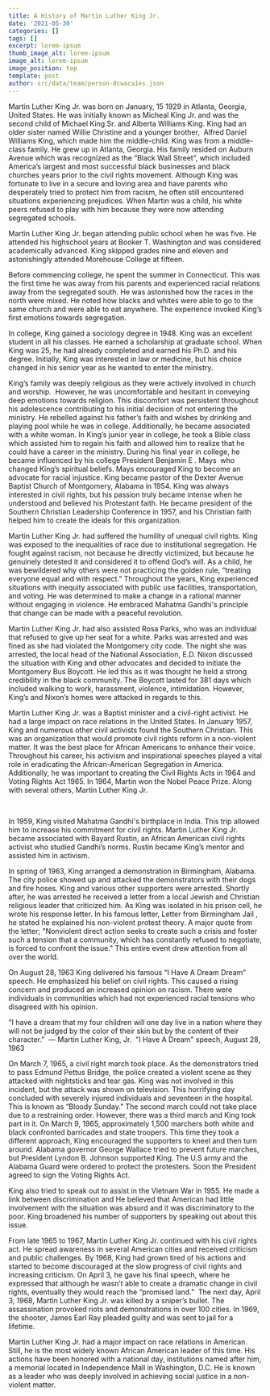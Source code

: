```yaml
---
title: A History of Martin Luther King Jr.
date: '2021-05-30'
categories: []
tags: []
excerpt: lorem-ipsum
thumb_image_alt: lorem-ipsum
image_alt: lorem-ipsum
image_position: top
template: post
author: src/data/team/person-0cwaca1es.json
---
```

Martin Luther King Jr. was born on January, 15 1929 in Atlanta, Georgia, United States. He was initially known as Micheal King Jr. and was the second child of Michael King Sr. and Alberta Williams King. King had an older sister named Willie Christine and a younger brother,  Alfred Daniel Williams King, which made him the middle-child. King was from a middle-class family. He grew up in Atlanta, Georgia. His family resided on Auburn Avenue which was recognized as the “Black Wall Street”, which included America’s largest and most successful black businesses and black churches years prior to the civil rights movement. Although King was fortunate to live in a secure and loving area and have parents who desperately tried to protect him from racism, he often still encountered situations experiencing prejudices. When Martin was a child, his white peers refused to play with him because they were now attending segregated schools. 

Martin Luther King Jr. began attending public school when he was five. He attended his highschool years at Booker T. Washington and was considered academically advanced. King skipped grades nine and eleven and astonishingly attended Morehouse College at fifteen. 

Before commencing college, he spent the summer in Connecticut. This was the first time he was away from his parents and experienced racial relations away from the segregated south. He was astonished how the races in the north were mixed. He noted how blacks and whites were able to go to the same church and were able to eat anywhere. The experience invoked King’s first emotions towards segregation. 

In college, King gained a sociology degree in 1948. King was an excellent student in all his classes. He earned a scholarship at graduate school. When King was 25, he had already completed and earned his Ph.D. and his degree. Initially, King was interested in law or medicine, but his choice changed in his senior year as he wanted to enter the ministry.  

King’s family was deeply religious as they were actively involved in church and worship.  However, he was uncomfortable and hesitant in conveying deep emotions towards religion. This discomfort was persistent throughout his adolescence contributing to his initial decision of not entering the ministry. He rebelled against his father’s faith and wishes by drinking and playing pool while he was in college. Additionally, he became associated with a white woman. In King’s junior year in college, he took a Bible class which assisted him to regain his faith and allowed him to realize that he could have a career in the ministry. During his final year in college, he became influenced by his college President Benjamin E . Mays  who changed King’s spiritual beliefs. Mays encouraged King to become an advocate for racial injustice. King became pastor of the Dexter Avenue Baptist Church of Montgomery, Alabama in 1954. King was always interested in civil rights, but his passion truly became intense when he understood and believed his Protestant faith. He became president of the Southern Christian Leadership Conference in 1957, and his Christian faith helped him to create the ideals for this organization. 

Martin Luther King Jr. had suffered the humility of unequal civil rights. King was exposed to the inequalities of race due to institutional segregation. He fought against racism, not because he directly victimized, but because he genuinely detested it and considered it to offend God’s will. As a child, he was bewildered why others were not practicing the golden rule, “treating everyone equal and with respect.” Throughout the years, King experienced situations with inequity associated with public use facilities, transportation, and voting. He was determined to make a change in a rational manner without engaging in violence. He embraced Mahatma Gandhi's principle that change can be made with a peaceful revolution.      

Martin Luther King Jr. had also assisted Rosa Parks, who was an individual that refused to give up her seat for a white. Parks was arrested and was fined as she had violated the Montgomery city code. The night she was arrested, the local head of the National Association, E.D. Nixon discussed the situation with King and other advocates and decided to initiate the Montgomery Bus Boycott. He led this as it was thought he held a strong credibility in the black community. The Boycott lasted for 381 days which included walking to work, harassment, violence, intimidation. However, King’s and Nixon’s homes were attacked in regards to this.   

Martin Luther King Jr. was a Baptist minister and a civil-right activist. He had a large impact on race relations in the United States. In January 1957, King and numerous other civil activists found the Southern Christian. This was an organization that would promote civil rights reform in a non-violent matter. It was the best place for African Americans to enhance their voice. Throughout his career, his activism and inspirational speeches played a vital role in eradicating the African-American Segregation in America. Additionally, he was important to creating the Civil Rights Acts in 1964 and Voting Rights Act 1965. In 1964, Martin won the Nobel Peace Prize. Along with several others, Martin Luther King Jr.  

   

In 1959, King visited Mahatma Gandhi's birthplace in India. This trip allowed him to increase his commitment for civil rights. Martin Luther King Jr. became associated with Bayard Rustin, an African American civil rights activist who studied Gandhi’s norms. Rustin became King’s mentor and assisted him in activism. 

In spring of 1963, King arranged a demonstration in Birmingham, Alabama. The city police showed up and attacked the demonstrators with their dogs and fire hoses. King and various other supporters were arrested. Shortly after, he was arrested he received a letter from a local Jewish and Christian religious leader that criticized him. As King was isolated in his prison cell, he wrote his response letter. In his famous letter, Letter from Birmingham Jail , he stated he explained his non-violent protest theory. A major quote from the letter; "Nonviolent direct action seeks to create such a crisis and foster such a tension that a community, which has constantly refused to negotiate, is forced to confront the issue." This entire event drew attention from all over the world. 

On August 28, 1963 King delivered his famous “I Have A Dream Dream” speech. He emphasized his belief on civil rights. This caused a rising concern and produced an increased opinion on racism. There were individuals in communities which had not experienced racial tensions who disagreed with his opinion.  

"I have a dream that my four children will one day live in a nation where they will not be judged by the color of their skin but by the content of their character."  — Martin Luther King, Jr.  "I Have A Dream" speech, August 28, 1963

On March 7, 1965, a civil right march took place. As the demonstrators tried to pass Edmund Pettus Bridge, the police created a violent scene as they attacked with nightsticks and tear gas. King was not involved in this incident, but the attack was shown on television. This horrifying day concluded with severely injured individuals and seventeen in the hospital. This is known as “Bloody Sunday.” The second march could not take place due to a restraining order. However, there was a third march and King took part in it. On March 9, 1965, approximately 1,500 marchers both white and black confronted barricades and state troopers. This time they took a different approach, King encouraged the supporters to kneel and then turn around. Alabama governor George Wallace tried to prevent future marches, but President Lyndon B. Johnson supported King. The U.S army and the Alabama Guard were ordered to protect the protesters. Soon the President agreed to sign the Voting Rights Act. 

King also tried to speak out to assist in the Vietnam War in 1955. He made a link between discrimination and He believed that American had little involvement with the situation was absurd and it was discriminatory to the poor. King broadened his number of supporters by speaking out about this issue. 

From late 1965 to 1967, Martin Luther King Jr. continued with his civil rights act. He spread awareness in several American cities and received criticism and public challenges. By 1968, King had grown tired of his actions and started to become discouraged at the slow progress of civil rights and increasing criticism. On April 3, he gave his final speech, where he expressed that although he wasn’t able to create a dramatic change in civil rights, eventually they would reach the “promised land.”  The next day, April 3, 1968, Martin Luther King Jr. was killed by a sniper’s bullet. The assassination provoked riots and demonstrations in over 100 cities. In 1969, the shooter, James Earl Ray pleaded guilty and was sent to jail for a lifetime. 

Martin Luther King Jr. had a major impact on race relations in American. Still, he is the most widely known African American leader of this time. His actions have been honored with a national day, institutions named after him, a memorial located in Independence Mall in Washington, D.C. He is known as a leader who was deeply involved in achieving social justice in a non-violent matter. 
